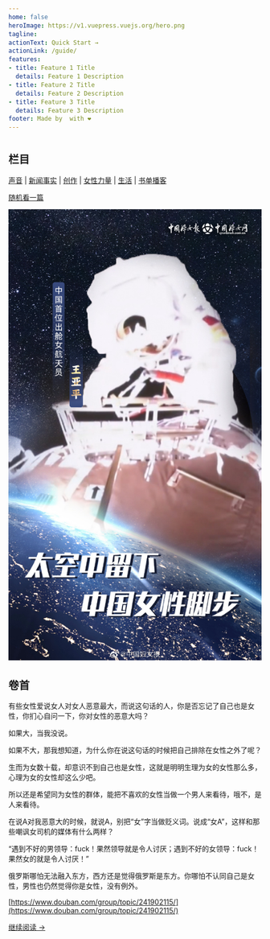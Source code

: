 ```yaml
---
home: false
heroImage: https://v1.vuepress.vuejs.org/hero.png
tagline: 
actionText: Quick Start →
actionLink: /guide/
features:
- title: Feature 1 Title
  details: Feature 1 Description
- title: Feature 2 Title
  details: Feature 2 Description
- title: Feature 3 Title
  details: Feature 3 Description
footer: Made by  with ❤️
---
```


<h1 style="display: none">主页</h1>

#

## 栏目

[声音](/voice) | [新闻事实](/thefact) | [创作](/works) | [女性力量](/power) | [生活](/lifestyle) | [书单播客](/booklist)

<p><a id="random-article" href="#" onclick="(function () { window.location.href = '/voice/' + ('000' + Math.ceil(Math.random() * 25)).slice(-4) + '.html' })()">随机看一篇</a></p>

![](./power/woman_in_space.jpg)


## 卷首

有些女性爱说女人对女人恶意最大，而说这句话的人，你是否忘记了自己也是女性，你扪心自问一下，你对女性的恶意大吗？

如果大，当我没说。

如果不大，那我想知道，为什么你在说这句话的时候把自己排除在女性之外了呢？

生而为女数十载，却意识不到自己也是女性，这就是明明生理为女的女性那么多，心理为女的女性却这么少吧。

所以还是希望同为女性的群体，能把不喜欢的女性当做一个男人来看待，哦不，是人来看待。

在说A对我恶意大的时候，就说A，别把“女”字当做贬义词。说成“女A”，这样和那些嘲讽女司机的媒体有什么两样？

“遇到不好的男领导：fuck！果然领导就是令人讨厌；遇到不好的女领导：fuck！果然女的就是令人讨厌！”

俄罗斯哪怕无法融入东方，西方还是觉得俄罗斯是东方。你哪怕不认同自己是女性，男性也仍然觉得你是女性，没有例外。

[https://www.douban.com/group/topic/241902115/](https://www.douban.com/group/topic/241902115/)

[继续阅读 ->](/voice)

